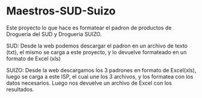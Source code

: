# Maestros-SUD-Suizo
Este proyecto lo que hace es formatear el padron de productos de Drogueria del SUD y Drogueria SUIZO.

SUD:
Desde la web podemos descargar el padron en un archivo de texto (txt), el mismo se carga a este proyecto, y lo devuelve formateado en un formato de Excel (xls)


SUIZO:
Desde la web descargamos los 3 padrones en formato de Excel(xls), luego se carga a este ISP, el cual une los 3 archivos, y los formatea con los datos necesarios. Luego nos devuelve un archivo de Excel con los resultados.
